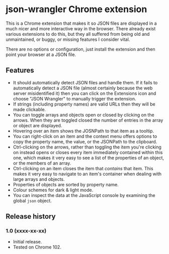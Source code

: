 # json-wrangler Chrome extension

This is a Chrome extension that makes it so JSON files are displayed in a much nicer and more interactive way in the browser. There already exist various extensions to do this, but they all suffered from being old and unmaintained, or buggy, or missing features I consider vital.

There are no options or configuration, just install the extension and then point your browser at a JSON file.

## Features

* It should automatically detect JSON files and handle them. If it fails to automatically detect a JSON file (almost certainly because the web server misidentified it) then you can click on the Extensions icon and choose "JSON Wrangler" to manually trigger the extension.
* If strings (including property names) are valid URLs then they will be made clickable.
* You can toggle arrays and objects open or closed by clicking on the arrows. When they are toggled closed the number of entries in the array or object are displayed.
* Hovering over an item shows the JOSNPath to that item as a tooltip.
* You can right-click on an item and the context menu offers options to copy the property name, the value, or the JSONPath to the clipboard.
* Ctrl-clicking on the arrows, rather than toggling the item you're clicking on instead opens or closes every item immediately contained within this one, which makes it very easy to see a list of the properties of an object, or the members of an array.
* Ctrl-clicking on an item closes the item that _contains_ that item. This makes it very easy to navigate to an item's container when dealing with large arrays and objects.
* Properties of objects are sorted by property name.
* Colour schemes for dark & light mode.
* You can inspect the data at the JavaScript console by examining the global `json` object.

## Release history

### 1.0 (xxxx-xx-xx)

* Initial release.
* Tested on Chrome 102.
